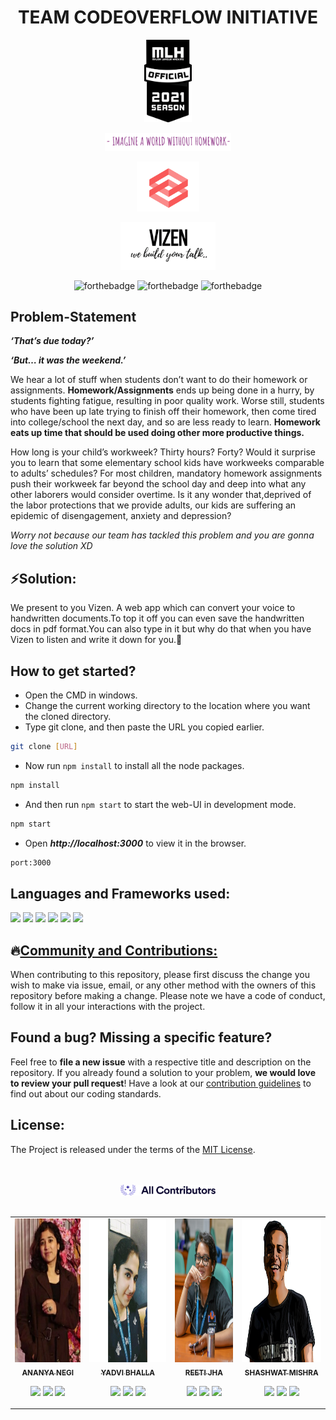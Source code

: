 
<h1 align="center"><b> TEAM CODEOVERFLOW INITIATIVE </b></h1>
<p align="center">
    <a href="" target="_blank">
        <img width="15%" height="15%" src="mlh2.png" alt="">
    </a>
</p>
<div align = "center">
 <img width="40%" height="30%" src="/images/homework-removebg-preview.png" alt="">
</div>

<p align="center">
    <a href="" target="_blank">
        <img width="20%" height="20%" src="img.png" alt="">
    </a>
</p>
<p align="center">
    <a href="" target="_blank">
        <img width="30%" height="50%" src="vl.png" alt="">
    </a>
   </p>
        
  <div align="center">  
    
  ![forthebadge](https://forthebadge.com/images/badges/made-with-javascript.svg)
  ![forthebadge](https://forthebadge.com/images/badges/built-with-love.svg)
  ![forthebadge](https://forthebadge.com/images/badges/uses-brains.svg)
  

</div>
</p>

## Problem-Statement
***‘That’s due today?’***

***‘But… it was the weekend.’***

We hear a lot of stuff when students don’t want to do their homework or assignments. **Homework/Assignments** ends up being done in a hurry, by students fighting fatigue, resulting in poor quality work. Worse still, students who have been up late trying to finish off their homework, then come tired into college/school the next day, and so are less ready to learn. **Homework eats up time that should be used doing other more productive things.**

How long is your child’s workweek? Thirty hours? Forty? Would it surprise you to learn that some elementary school kids have workweeks comparable to adults’ schedules? For most children, mandatory homework assignments push their workweek far beyond the school day and deep into what any other laborers would consider overtime. Is it any wonder that,deprived of the labor protections that we provide adults, our kids are suffering an epidemic of disengagement, anxiety and depression?

*Worry not because our team has tackled this problem and you are gonna love the solution XD*

## ⚡Solution:

We present to you Vizen. A web app which can convert your voice to handwritten documents.To top it off you can even save the handwritten docs in pdf format.You can also type in it but why do that when you have Vizen to listen and write it down for you.💙


## How to get started?

- Open the CMD in windows.
- Change the current working directory to the location where you want the cloned directory.
- Type git clone, and then paste the URL you copied earlier.

```sh
git clone [URL]
```

- Now run `npm install` to install all the node packages.

```sh
npm install
```

- And then run `npm start` to start the web-UI in development mode. 

```sh
npm start
```
- Open ***http://localhost:3000*** to view it in the browser.
```sh
port:3000
```
## Languages and Frameworks used:

 <div>
 <img src="https://img.shields.io/badge/javascript%20-%23323330.svg?&style=for-the-badge&logo=javascript&logoColor=%23F7DF1E"/>
 <img src="https://img.shields.io/badge/html5%20-%23E34F26.svg?&style=for-the-badge&logo=html5&logoColor=white"/>
 <img src="https://img.shields.io/badge/css3%20-%231572B6.svg?&style=for-the-badge&logo=css3&logoColor=white"/>
 <img src="https://img.shields.io/badge/react%20-%2320232a.svg?&style=for-the-badge&logo=react&logoColor=%2361DAFB"/>
 <img src="https://img.shields.io/badge/git%20-%23F05033.svg?&style=for-the-badge&logo=git&logoColor=white"/>
 <img src="https://img.shields.io/badge/node.js%20-%2343853D.svg?&style=for-the-badge&logo=node.js&logoColor=white"/>
 </div>

## 🔥[Community and Contributions:](https://github.com/AnanyaNegi/Vizen-Codeoverflow/blob/main/CONTRIBUTING.md)
When contributing to this repository, please first discuss the change you wish to make via issue, email, or any other method with the owners of this repository before making a change. Please note we have a code of conduct, follow it in all your interactions with the project.

## Found a bug? Missing a specific feature?

Feel free to **file a new issue** with a respective title and description on the repository. If you already found a solution to your problem, **we would love to review your pull request**! Have a look at our [contribution guidelines](https://github.com/AnanyaNegi/Vizen-Codeoverflow/blob/main/CONTRIBUTING.md) to find out about our coding standards.


## License:
The Project is released under the terms of the [MIT License](LICENSE).

</br>
</br>

<div align="center">
    <a href="https://allcontributors.org">
        <img width="30%" height="50%" src="xd.svg" alt="✨ All Contributors ✨" width="800px" />
    </a>
</div>

</br>

<table>
  <tr>
       <td align="center"><a href="https://github.com/AnanyaNegi"><img src="/images/ananya.jpeg" width="210px;" height="230px;" alt=""/><br /><sub><b>ANANYA NEGI</b></sub></a><br /><p align="center">
    
   <a href="https://www.linkedin.com/in/ananya-negi-42922018a" alt="Linkedin"><img src="https://raw.githubusercontent.com/jayehernandez/jayehernandez/3f5402efef9a0ae89211a6e04609558e862ca616/readme/linkedin-fill.svg"></a>
    <a href="mailto:ananya4negi@gmail.com" alt="Contact me"><img src="https://raw.githubusercontent.com/jayehernandez/jayehernandez/3f5402efef9a0ae89211a6e04609558e862ca616/readme/mail-fill.svg"></a>
    <a href="https://medium.com/@ananya4negi" alt="My site"><img src="https://raw.githubusercontent.com/jayehernandez/jayehernandez/3f5402efef9a0ae89211a6e04609558e862ca616/readme/external-link-line.svg"></a>
  </p>
</td>
      
   <td align="center"><a href="https://github.com/yadvi12"><img src="/images/60046892.jpg" width="270px;" height="230px;" alt=""/><br /><sub><b>YADVI BHALLA</b></sub></a><br />
    <p align="center">
   
   <a href="https://www.linkedin.com/in/yadvibhalla1210" alt="Linkedin"><img src="https://raw.githubusercontent.com/jayehernandez/jayehernandez/3f5402efef9a0ae89211a6e04609558e862ca616/readme/linkedin-fill.svg"></a>
    <a href="mailto:yadvibhalla2002@gmail.com" alt="Contact me"><img src="https://raw.githubusercontent.com/jayehernandez/jayehernandez/3f5402efef9a0ae89211a6e04609558e862ca616/readme/mail-fill.svg"></a>
    <a href="https://medium.com/@iivday21" alt="My site"><img src="https://raw.githubusercontent.com/jayehernandez/jayehernandez/3f5402efef9a0ae89211a6e04609558e862ca616/readme/external-link-line.svg"></a>
  </p>

</td>
   
   <td align="center"><a href="https://github.com/Reeti1605"><img src="/images/WhatsApp Image 2020-10-09 at 1.25.32 PM.jpeg" width="210px;" height="230px;"  alt=""/><br /><sub><b>REETI JHA</b></sub></a><br />
<p align="center">
    
   <a href="https://www.linkedin.com/in/reeti-jha-9672691b4/" alt="Linkedin"><img src="https://raw.githubusercontent.com/jayehernandez/jayehernandez/3f5402efef9a0ae89211a6e04609558e862ca616/readme/linkedin-fill.svg"></a>
    <a href="mailto:jha.reeti@gmail.com" alt="Contact me"><img src="https://raw.githubusercontent.com/jayehernandez/jayehernandez/3f5402efef9a0ae89211a6e04609558e862ca616/readme/mail-fill.svg"></a>
    <a href="https://github.com/Reeti1605/Webportfolio" alt="My site"><img src="https://raw.githubusercontent.com/jayehernandez/jayehernandez/3f5402efef9a0ae89211a6e04609558e862ca616/readme/external-link-line.svg"></a>
  </p>
</td>
   
   <td align="center"><a href="https://github.com/ampsteric"><img src="/images/shashwat.png" width="240px"; height="230px;" alt=""/><br /><sub><b>SHASHWAT MISHRA</b></sub></a><br />
<p align="center">
   
   <a href="https://www.linkedin.com/in/shashwat-mishra-699bab194/" alt="Linkedin"><img src="https://raw.githubusercontent.com/jayehernandez/jayehernandez/3f5402efef9a0ae89211a6e04609558e862ca616/readme/linkedin-fill.svg"></a>
    <a href="mailto:ampsteric@gmail.com" alt="Contact me"><img src="https://raw.githubusercontent.com/jayehernandez/jayehernandez/3f5402efef9a0ae89211a6e04609558e862ca616/readme/mail-fill.svg"></a>
    <a href="http://shashwat-mishra.surge.sh/" alt="My site"><img src="https://raw.githubusercontent.com/jayehernandez/jayehernandez/3f5402efef9a0ae89211a6e04609558e862ca616/readme/external-link-line.svg"></a>
  </p>
</td>
    </tr>
    </table>
